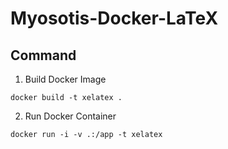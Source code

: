 # Myosotis-Docker-LaTeX

## Command

1. Build Docker Image

```
docker build -t xelatex .
```

2. Run Docker Container

```
docker run -i -v .:/app -t xelatex
```